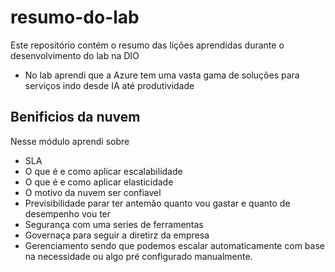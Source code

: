 # resumo-do-lab
Este repositório contém o resumo das lições aprendidas durante o desenvolvimento do lab na DIO

* No lab aprendi que a Azure tem uma vasta gama de soluções para serviços indo desde IA até produtividade


## Benificios da nuvem
Nesse módulo aprendi sobre
* SLA
* O que é e como aplicar escalabilidade
* O que é e como aplicar elasticidade
* O motivo da nuvem ser confiavel
* Previsibilidade parar ter antemão quanto vou gastar e quanto de desempenho vou ter
* Segurança com uma series de ferramentas
* Governaça para seguir a diretirz da empresa
* Gerenciamento sendo que podemos escalar automaticamente com base na necessidade ou algo pré configurado manualmente.
